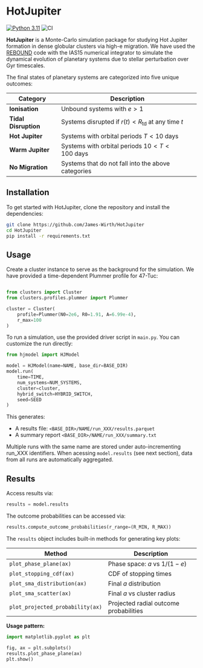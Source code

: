 # HotJupiter

[![Python 3.11](https://img.shields.io/badge/Python-3.11-blue.svg)](https://www.python.org/downloads/release/python-3110/)
![CI](https://github.com/James-Wirth/hot-jupiter/actions/workflows/ci.yml/badge.svg)


**HotJupiter** is a Monte-Carlo simulation package for studying Hot Jupiter formation in dense globular clusters via high-e migration. We have used the [REBOUND](https://github.com/hannorein/rebound) code with the IAS15 numerical integrator to simulate the dynamical evolution of planetary systems due to stellar perturbation over Gyr timescales.

The final states of planetary systems are categorized into five unique outcomes:

| Category            | Description                                                     |
|---------------------|-----------------------------------------------------------------|
| **Ionisation**      | Unbound systems with $e > 1$                                   |
| **Tidal Disruption**| Systems disrupted if $r(t) < R_{\mathrm{td}}$ at any time $t$  |
| **Hot Jupiter**     | Systems with orbital periods $T < 10 \ \mathrm{days}$          |
| **Warm Jupiter**    | Systems with orbital periods $10 < T < 100 \ \mathrm{days}$    |
| **No Migration**    | Systems that do not fall into the above categories             |


## Installation

To get started with HotJupiter, clone the repository and install the dependencies:

```bash
git clone https://github.com/James-Wirth/HotJupiter
cd HotJupiter
pip install -r requirements.txt
```

## Usage

Create a cluster instance to serve as the background for the simulation. We have provided a time-dependent Plummer profile for 47-Tuc:

```python

from clusters import Cluster
from clusters.profiles.plummer import Plummer

cluster = Cluster(
    profile=Plummer(N0=2e6, R0=1.91, A=6.99e-4),
    r_max=100
)
```

To run a simulation, use the provided driver script in `main.py`. You can customize the run directly:

```python
from hjmodel import HJModel

model = HJModel(name=NAME, base_dir=BASE_DIR)
model.run(
    time=TIME,
    num_systems=NUM_SYSTEMS,
    cluster=cluster,
    hybrid_switch=HYBRID_SWITCH,
    seed=SEED
)
```

This generates:

- A results file: `<BASE_DIR>/NAME/run_XXX/results.parquet`
- A summary report `<BASE_DIR>/NAME/run_XXX/summary.txt`

Multiple runs with the same name are stored under auto-incrementing run_XXX identifiers. 
When acessing `model.results` (see next section), data from all runs are automatically aggregated.

## Results

Access results via:

```python
results = model.results
```

The outcome probabilities can be accessed via:

```python
results.compute_outcome_probabilities(r_range=(R_MIN, R_MAX))
```

The `results` object includes built-in methods for generating key plots:

| Method                       | Description                            |
|-----------------------------|----------------------------------------|
| `plot_phase_plane(ax)`      | Phase space: $a$ vs $1/(1-e)$          |
| `plot_stopping_cdf(ax)`     | CDF of stopping times                  |
| `plot_sma_distribution(ax)` | Final $a$ distribution                 |
| `plot_sma_scatter(ax)`      | Final $a$ vs cluster radius            |
| `plot_projected_probability(ax)` | Projected radial outcome probabilities |

**Usage pattern:**

```python
import matplotlib.pyplot as plt

fig, ax = plt.subplots()
results.plot_phase_plane(ax)
plt.show()
